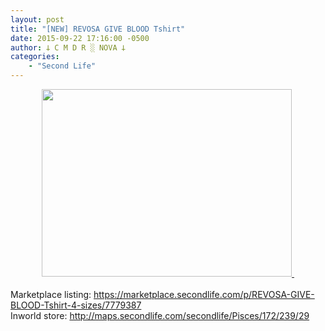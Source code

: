 ```yaml
---
layout: post
title: "[NEW] REVOSA GIVE BLOOD Tshirt"
date: 2015-09-22 17:16:00 -0500
author: 𐕣 C M D R ░ NOVA 𐕣
categories:
    - "Second Life"
---
```


<div style="clear: both; text-align: center;">
<a href="http://2.bp.blogspot.com/-K0qF7YHOaXI/VgGMpsm1pFI/AAAAAAAAAKw/-O93nKRiXUo/s1600/RGBTA.png" style="margin-left: 1em; margin-right: 1em;"><img border="0" height="300" src="http://2.bp.blogspot.com/-K0qF7YHOaXI/VgGMpsm1pFI/AAAAAAAAAKw/-O93nKRiXUo/s400/RGBTA.png" width="400" />&nbsp;</a></div>
<div style="clear: both; text-align: center;">
<br /></div>
<div style="clear: both; text-align: left;">
Marketplace listing: <a href="https://marketplace.secondlife.com/p/REVOSA-GIVE-BLOOD-Tshirt-4-sizes/7779387">https://marketplace.secondlife.com/p/REVOSA-GIVE-BLOOD-Tshirt-4-sizes/7779387</a><br />Inworld store: <a href="http://maps.secondlife.com/secondlife/Pisces/172/239/29">http://maps.secondlife.com/secondlife/Pisces/172/239/29</a> </div>
<br />
